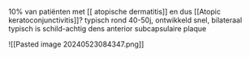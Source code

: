 10% van patiënten met [[ atopische dermatitis]] en dus [[Atopic keratoconjunctivitis]]? 
typisch rond 40-50j, ontwikkeld snel, bilateraal
typisch is schild-achtig dens anterior subcapsulaire plaque

![[Pasted image 20240523084347.png]]